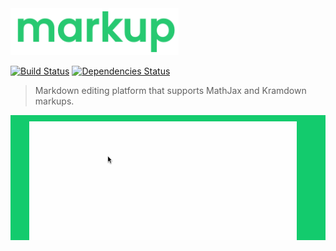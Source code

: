 
<img height="75" src="./.github/logo.png" />

[![Build Status](https://travis-ci.org/nickzuber/mark-up.svg?branch=master)](https://travis-ci.org/nickzuber/mark-up)
[![Dependencies Status](https://david-dm.org/nickzuber/mark-up/status.svg)](https://david-dm.org/nickzuber/mark-up)
<!--[![DevDependencies Status](https://david-dm.org/nickzuber/mark-up/dev-status.svg)](https://david-dm.org/nickzuber/mark-up?type=dev)-->

> Markdown editing platform that supports MathJax and Kramdown markups.

<img height="200" src="./.github/markup_text.gif" />
